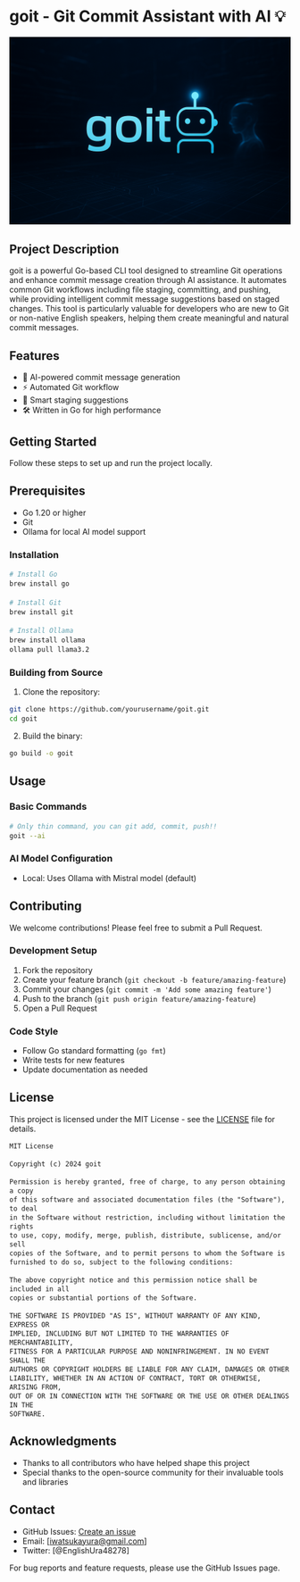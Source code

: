 # goit - Git Commit Assistant with AI 💡

![alt text](goit_image3.png)

## Project Description

goit is a powerful Go-based CLI tool designed to streamline Git operations and enhance commit message creation through AI assistance. It automates common Git workflows including file staging, committing, and pushing, while providing intelligent commit message suggestions based on staged changes. This tool is particularly valuable for developers who are new to Git or non-native English speakers, helping them create meaningful and natural commit messages.

## Features

- 🤖 AI-powered commit message generation
- ⚡ Automated Git workflow
- 🎯 Smart staging suggestions
- 🛠️ Written in Go for high performance

## Getting Started

Follow these steps to set up and run the project locally.

## Prerequisites

- Go 1.20 or higher
- Git
- Ollama for local AI model support

### Installation

```bash
# Install Go
brew install go

# Install Git
brew install git

# Install Ollama
brew install ollama
ollama pull llama3.2
```

### Building from Source

1. Clone the repository:
```bash
git clone https://github.com/yourusername/goit.git
cd goit
```

2. Build the binary:
```bash
go build -o goit
```

## Usage

### Basic Commands

```bash
# Only thin command, you can git add, commit, push!!
goit --ai
```

### AI Model Configuration

- Local: Uses Ollama with Mistral model (default)


## Contributing

We welcome contributions! Please feel free to submit a Pull Request.

### Development Setup

1. Fork the repository
2. Create your feature branch (`git checkout -b feature/amazing-feature`)
3. Commit your changes (`git commit -m 'Add some amazing feature'`)
4. Push to the branch (`git push origin feature/amazing-feature`)
5. Open a Pull Request

### Code Style

- Follow Go standard formatting (`go fmt`)
- Write tests for new features
- Update documentation as needed

## License

This project is licensed under the MIT License - see the [LICENSE](LICENSE) file for details.

```
MIT License

Copyright (c) 2024 goit

Permission is hereby granted, free of charge, to any person obtaining a copy
of this software and associated documentation files (the "Software"), to deal
in the Software without restriction, including without limitation the rights
to use, copy, modify, merge, publish, distribute, sublicense, and/or sell
copies of the Software, and to permit persons to whom the Software is
furnished to do so, subject to the following conditions:

The above copyright notice and this permission notice shall be included in all
copies or substantial portions of the Software.

THE SOFTWARE IS PROVIDED "AS IS", WITHOUT WARRANTY OF ANY KIND, EXPRESS OR
IMPLIED, INCLUDING BUT NOT LIMITED TO THE WARRANTIES OF MERCHANTABILITY,
FITNESS FOR A PARTICULAR PURPOSE AND NONINFRINGEMENT. IN NO EVENT SHALL THE
AUTHORS OR COPYRIGHT HOLDERS BE LIABLE FOR ANY CLAIM, DAMAGES OR OTHER
LIABILITY, WHETHER IN AN ACTION OF CONTRACT, TORT OR OTHERWISE, ARISING FROM,
OUT OF OR IN CONNECTION WITH THE SOFTWARE OR THE USE OR OTHER DEALINGS IN THE
SOFTWARE.
```

## Acknowledgments

- Thanks to all contributors who have helped shape this project
- Special thanks to the open-source community for their invaluable tools and libraries

## Contact

- GitHub Issues: [Create an issue](https://github.com/IwatsukaYura/goit/issues)
- Email: [iwatsukayura@gmail.com]
- Twitter: [@EnglishUra48278]

For bug reports and feature requests, please use the GitHub Issues page.

